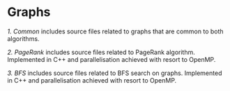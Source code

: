 # Graphs

*1. Common* includes source files related to graphs that are common to both algorithms.

*2. PageRank* includes source files related to PageRank algorithm. Implemented in C++ and parallelisation achieved with resort to OpenMP.

*3. BFS* includes source files related to BFS search on graphs. Implemented in C++ and parallelisation achieved with resort to OpenMP.
